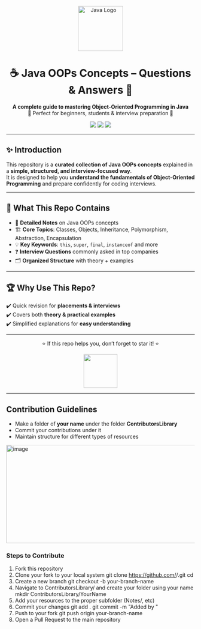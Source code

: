 <p align="center">
  <img src="https://upload.wikimedia.org/wikipedia/en/3/30/Java_programming_language_logo.svg" width="120" alt="Java Logo"/>
</p>

<h1 align="center">☕ Java OOPs Concepts – Questions & Answers 🚀</h1>

<p align="center">
  <b>A complete guide to mastering Object-Oriented Programming in Java</b><br>
  🎯 Perfect for beginners, students & interview preparation 🎯
</p>

<p align="center">
  <img src="https://img.shields.io/badge/Language-Java-red?style=for-the-badge&logo=java" />
  <img src="https://img.shields.io/badge/Category-OOPs-blue?style=for-the-badge&logo=openai" />
  <img src="https://img.shields.io/badge/Level-Beginner%20to%20Advanced-brightgreen?style=for-the-badge" />
</p>

---

## ✨ Introduction

This repository is a **curated collection of Java OOPs concepts** explained in a **simple, structured, and interview-focused way**.  
It is designed to help you **understand the fundamentals of Object-Oriented Programming** and prepare confidently for coding interviews.  

---

## 📖 What This Repo Contains

- 📘 **Detailed Notes** on Java OOPs concepts  
- 🏗 **Core Topics**: Classes, Objects, Inheritance, Polymorphism, Abstraction, Encapsulation  
- 💡 **Key Keywords**: `this`, `super`, `final`, `instanceof` and more  
- ❓ **Interview Questions** commonly asked in top companies  
- 🗂 **Organized Structure** with theory + examples  

---

## 🏆 Why Use This Repo?

✔️ Quick revision for **placements & interviews**  
✔️ Covers both **theory & practical examples**  
✔️ Simplified explanations for **easy understanding**  

---

<p align="center">
  ⭐ If this repo helps you, don’t forget to star it! ⭐
</p>

<p align="center">
  <img src="https://img.icons8.com/color/96/000000/java-coffee-cup-logo.png" width="90"/>
</p>

---
## Contribution Guidelines

- Make a folder of **your name** under the folder **ContributorsLibrary**
- Commit your contributions under it
- Maintain structure for different types of resources

<img width="585" height="262" alt="image" src="https://github.com/user-attachments/assets/9f5f3321-765b-4b46-a6a3-0bb8e8454586" />

### Steps to Contribute

1. Fork this repository
2. Clone your fork to your local system
   git clone https://github.com/<your-username>/<repo-name>.git
   cd <repo-name>
3. Create a new branch
   git checkout -b your-branch-name
4. Navigate to ContributorsLibrary/ and create your folder using your name
   mkdir ContributorsLibrary/YourName
5. Add your resources to the proper subfolder (Notes/, etc)
6. Commit your changes
   git add .
   git commit -m "Added <resource-type> by <YourName>"
7. Push to your fork
   git push origin your-branch-name
8. Open a Pull Request to the main repository
